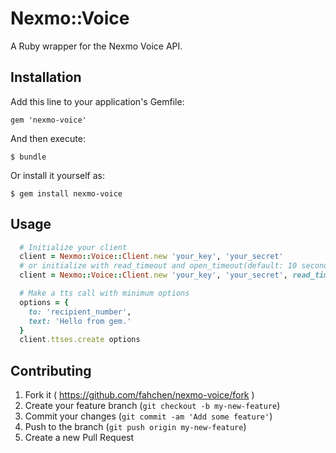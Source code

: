 # Nexmo::Voice

A Ruby wrapper for the Nexmo Voice API.

## Installation

Add this line to your application's Gemfile:

    gem 'nexmo-voice'

And then execute:

    $ bundle

Or install it yourself as:

    $ gem install nexmo-voice

## Usage

```ruby
  # Initialize your client
  client = Nexmo::Voice::Client.new 'your_key', 'your_secret'
  # or initialize with read_timeout and open_timeout(default: 10 seconds)
  client = Nexmo::Voice::Client.new 'your_key', 'your_secret', read_timeout: 2, open_timeout: 2

  # Make a tts call with minimum options
  options = {
    to: 'recipient_number',
    text: 'Hello from gem.'
  }
  client.ttses.create options
```

## Contributing

1. Fork it ( https://github.com/fahchen/nexmo-voice/fork )
2. Create your feature branch (`git checkout -b my-new-feature`)
3. Commit your changes (`git commit -am 'Add some feature'`)
4. Push to the branch (`git push origin my-new-feature`)
5. Create a new Pull Request
